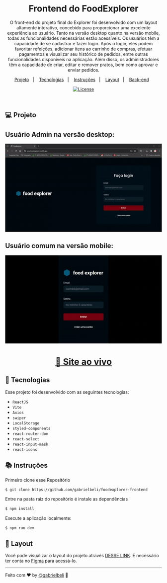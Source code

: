 <h1 align="center">Frontend do FoodExplorer</h1>

<p align="center"> 
O front-end do projeto final do Explorer foi desenvolvido com um layout altamente interativo, concebido para proporcionar uma excelente experiência ao usuário. Tanto na versão desktop quanto na versão mobile, todas as funcionalidades necessárias estão acessíveis. Os usuários têm a capacidade de se cadastrar e fazer login. Após o login, eles podem favoritar refeições, adicionar itens ao carrinho de compras, efetuar pagamentos e visualizar seu histórico de pedidos, entre outras funcionalidades disponíveis na aplicação. Além disso, os administradores têm a capacidade de criar, editar e remover pratos, bem como aprovar e enviar pedidos.
</p> 

<p align="center">
  <a href="#-projeto">Projeto</a>&nbsp;&nbsp;&nbsp;|&nbsp;&nbsp;&nbsp;
  <a href="#-tecnologias">Tecnologias</a>&nbsp;&nbsp;&nbsp;|&nbsp;&nbsp;&nbsp;
  <a href="#-instruções">Instruções</a>&nbsp;&nbsp;&nbsp;|&nbsp;&nbsp;&nbsp;
  <a href="#-layout">Layout</a>&nbsp;&nbsp;&nbsp;|&nbsp;&nbsp;&nbsp;
  <a href="https://github.com/gabrielbeli/foodexplorer-backend">Back-end</a>&nbsp;&nbsp;&nbsp;
</p>

<p align="center">
  <a href="https://choosealicense.com/licenses/mit/"><img alt="License" src="https://img.shields.io/static/v1?label=license&message=MIT&color=49AA26&labelColor=000000"></a>
</p>

<br>



## 💻 Projeto

## Usuário Admin na versão desktop:
![ezgif com-add-text](https://github.com/gabrielbeli/foodexplorer-frontend/blob/main/src/assets/UserAdmin-ezgif.com-video-to-gif-converter.gif)

## Usuário comum na versão mobile:
![ezgif com-gif-maker](https://github.com/gabrielbeli/foodexplorer-frontend/blob/main/src/assets/User-ezgif.com-video-to-gif-converter.gif)


<div align="center">

  <h1><a href="https://yourfoodexplorer.netlify.app/">👾 Site ao vivo</a></h1> 

</div>


## 🚀 Tecnologias

Esse projeto foi desenvolvido com as seguintes tecnologias:
- `ReactJS`
- `Vite`
- `Axios`
- `swiper`
- `LocalStorage`
- `styled-components`
- `react-router-dom`
- `react-select`
- `react-input-mask`
- `react-icons`

## 📚 Instruções

Primeiro clone esse Repositório 
```bash
$ git clone https://github.com/gabrielbeli/foodexplorer-frontend
```

Entre na pasta raiz do repositório é instale as dependências
```bash
$ npm install
```

Execute a aplicação localmente:
```bash
$ npm run dev
```

## 🔖 Layout

Você pode visualizar o layout do projeto através [DESSE LINK](https://www.figma.com/file/LOMJWIopGI0VwmAU9aT2YS/food-explorer-v2?node-id=201-1532&t=zm3uJVZpfRMLBSLd-0). É necessário ter conta no [Figma](https://figma.com) para acessá-lo.

---
Feito com ♥ by [@gabrielbeli](https://www.linkedin.com/in/gabrielbeli) :wave: 
